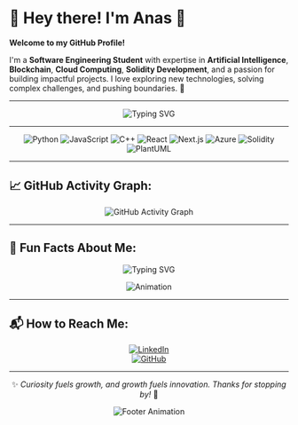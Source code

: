 # 👋 **Hey there! I'm Anas** 🚀  

**Welcome to my GitHub Profile!**  

I'm a **Software Engineering Student** with expertise in **Artificial Intelligence**, **Blockchain**, **Cloud Computing**, **Solidity Development**, and a passion for building impactful projects. I love exploring new technologies, solving complex challenges, and pushing boundaries. 🚀  

---

<div align="center">
  
![Typing SVG](https://readme-typing-svg.herokuapp.com?font=Fira+Code&duration=2000&pause=500&color=FFFFFF&center=true&vCenter=true&width=435&lines=AI+Enthusiast;Blockchain+Developer;Cloud+Computing+Expert;Solidity+Smart+Contracts;Passionate+Problem+Solver)

</div>

--- 

<div align="center">

![Python](https://img.shields.io/badge/-Python-3776AB?style=flat-square&logo=python&logoColor=white)
![JavaScript](https://img.shields.io/badge/-JavaScript-F7DF1E?style=flat-square&logo=javascript&logoColor=black)
![C++](https://img.shields.io/badge/-C++-00599C?style=flat-square&logo=c%2B%2B&logoColor=white)
![React](https://img.shields.io/badge/-React-20232A?style=flat-square&logo=react&logoColor=61DAFB)
![Next.js](https://img.shields.io/badge/-Next.js-000000?style=flat-square&logo=next.js&logoColor=white)
![Azure](https://img.shields.io/badge/-Azure-0089D6?style=flat-square&logo=microsoft-azure&logoColor=white)
![Solidity](https://img.shields.io/badge/-Solidity-363636?style=flat-square&logo=solidity&logoColor=white)
![PlantUML](https://img.shields.io/badge/-PlantUML-005C97?style=flat-square&logo=plantuml&logoColor=white)

</div>

---

## 📈 **GitHub Activity Graph:**  

<div align="center">

![GitHub Activity Graph](https://github-readme-activity-graph.vercel.app/graph?username=a-elhaag&theme=github-dark&hide_border=true)

</div>

---

## 🎵 **Fun Facts About Me:**  

<div align="center">

![Typing SVG](https://readme-typing-svg.herokuapp.com?font=Fira+Code&duration=2000&pause=500&color=FFFFFF&center=true&vCenter=true&width=435&lines=I+love+sci-fi+movies+like+Maze+Runner;Dark+atmospheric+music+is+my+vibe;I+enjoy+exploring+new+technologies;Always+curious+to+learn+more!)

![Animation](https://media.giphy.com/media/f9k1tV7HyORcngKF8v/giphy.gif)

</div>

---

## 📬 **How to Reach Me:**  

<div align="center">

[![LinkedIn](https://img.shields.io/badge/LinkedIn-Anas%20Elhaag-blue?style=flat-square&logo=linkedin)](https://www.linkedin.com/in/anaselhaag)  
[![GitHub](https://img.shields.io/badge/GitHub-Anas%20Elhaag-black?style=flat-square&logo=github)](https://github.com/a-elhaag)

</div>

---

<div align="center">
  
✨ *Curiosity fuels growth, and growth fuels innovation. Thanks for stopping by!* 🚀  

![Footer Animation](https://media.giphy.com/media/RbDKaczqWovIugyJmW/giphy.gif)

</div>
